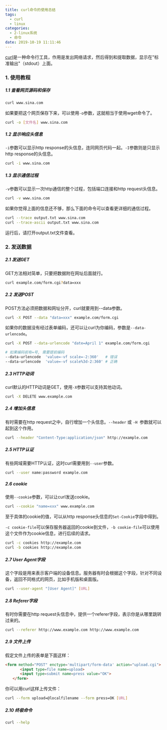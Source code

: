 ```yaml
---
title: curl命令的使用总结
tags:
  - curl
  - linux
categories:
  - 2-linux系统
  - 命令
date: 2019-10-19 11:11:46
---
```


[curl](http://curl.haxx.se/)是一种命令行工具，作用是发出网络请求，然后得到和提取数据，显示在"标准输出"（stdout）上面。

### 1. 使用教程

##### 1.1 查看网页源码和保存

```bash
curl www.sina.com
```

如果要把这个网页保存下来，可以使用`-o`参数，这就相当于使用wget命令了。

```bash
curl -o [文件名] www.sina.com
```

<!-- more -->

##### 1.2 显示响应头信息

`-i`参数可以显示http response的头信息，连同网页代码一起。`-I`参数则是只显示http response的头信息。

```bash
curl -i www.sina.com
```



##### 1.3 显示通信过程

`-v`参数可以显示一次http通信的整个过程，包括端口连接和http request头信息。

```bash
curl -v www.sina.com
```

如果你觉得上面的信息还不够，那么下面的命令可以查看更详细的通信过程。

```bash
curl --trace output.txt www.sina.com
curl --trace-ascii output.txt www.sina.com
```

运行后，请打开output.txt文件查看。



### 2. 发送数据

##### 2.1 发送GET

GET方法相对简单，只要把数据附在网址后面就行。

```bash
curl example.com/form.cgi?data=xxx
```



##### 2.2 发送POST

POST方法必须把数据和网址分开，curl就要用到--data参数。

```bash
curl -X POST --data "data=xxx" example.com/form.cgi
```

如果你的数据没有经过表单编码，还可以让curl为你编码，参数是`--data-urlencode`。

```bash
curl -X POST --data-urlencode "date=April 1" example.com/form.cgi

# 如果编码前有=号, 需要提前编码
--data-urlencode  'value=-vf scale=-2:360'   # 错误
--data-urlencode  'value=-vf scale%3d-2:360' # 正确
```



##### 2.3 HTTP动词

curl默认的HTTP动词是GET，使用`-X`参数可以支持其他动词。

```bash
curl -X DELETE www.example.com
```



##### 2.4 增加头信息

有时需要在http request之中，自行增加一个头信息。`--header` 或 `-H `参数就可以起到这个作用。

```bash
curl --header "Content-Type:application/json" http://example.com
```



##### 2.5 HTTP认证

有些网域需要HTTP认证，这时curl需要用到`--user`参数。

```bash
curl --user name:password example.com
```



##### 2.6 cookie

使用`--cookie`参数，可以让curl发送cookie。

```bash
curl --cookie "name=xxx" www.example.com
```

至于具体的cookie的值，可以从http response头信息的`Set-Cookie`字段中得到。



`-c cookie-file`可以保存服务器返回的cookie到文件，`-b cookie-file`可以使用这个文件作为cookie信息，进行后续的请求。

```bash
curl -c cookies http://example.com
curl -b cookies http://example.com
```



##### 2.7 User Agent字段

这个字段是用来表示客户端的设备信息。服务器有时会根据这个字段，针对不同设备，返回不同格式的网页，比如手机版和桌面版。

```bash
curl --user-agent "[User Agent]" [URL]
```



##### 2.8 Referer字段

有时你需要在http request头信息中，提供一个referer字段，表示你是从哪里跳转过来的。

```bash
curl --referer http://www.example.com http://www.example.com
```



##### 2.9 文件上传

假定文件上传的表单是下面这样：

```html
<form method="POST" enctype='multipart/form-data' action="upload.cgi">
　　　　<input type=file name=upload>
　　　　<input type=submit name=press value="OK">
　　</form>
```

你可以用curl这样上传文件：

```bash
curl --form upload=@localfilename --form press=OK [URL]
```



##### 2.10 终极命令

```bash
curl --help
```

